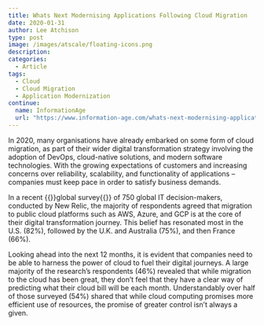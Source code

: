 ```yaml
---
title: Whats Next Modernising Applications Following Cloud Migration
date: 2020-01-31
author: Lee Atchison
type: post
image: /images/atscale/floating-icons.png
description: 
categories:
  - Article
tags:
  - Cloud
  - Cloud Migration
  - Application Modernization
continue:
  name: InformationAge
  url: "https://www.information-age.com/whats-next-modernising-applications-following-cloud-migration-123487489/"
---
```


In 2020, many organisations have already embarked on some form of cloud migration, as part of their wider digital transformation strategy involving the adoption of DevOps, cloud-native solutions, and modern software technologies. With the growing expectations of customers and increasing concerns over reliability, scalability, and functionality of applications – companies must keep pace in order to satisfy business demands.

In a recent {{<extlink url="https://newrelic.com/press-release/20191016">}}global survey{{</extlink>}} of 750 global IT decision-makers, conducted by New Relic, the majority of respondents agreed that migration to public cloud platforms such as AWS, Azure, and GCP is at the core of their digital transformation journey. This belief has resonated most in the U.S. (82%), followed by the U.K. and Australia (75%), and then France (66%).

Looking ahead into the next 12 months, it is evident that companies need to be able to harness the power of cloud to fuel their digital journeys. A large majority of the research’s respondents (46%) revealed that while migration to the cloud has been great, they don’t feel that they have a clear way of predicting what their cloud bill will be each month. Understandably over half of those surveyed (54%) shared that while cloud computing promises more efficient use of resources, the promise of greater control isn’t always a given.

